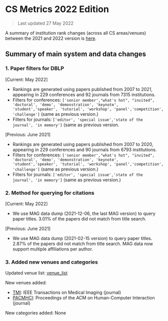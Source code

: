 # CS Metrics 2022 Edition

> Last updated 27 May 2022

A summary of institution rank changes (across all CS areas/venues) between the 2021 and 2022 version is [here](https://github.com/csmetrics/csmetrics.net/blob/master/docs/2022_update_summary/2022_update_report.pdf).

## Summary of main system and data changes


### 1. Paper filters for DBLP

[Current: May 2022]
* Rankings are generated using papers published from 2007 to 2021, appearing in 229 conferences and 92 journals from 7315 institutions.
* Filters for conferences: `['senior member',"what's hot", "invited", 'doctoral', 'demo', 'demonstration', 'keynote', 'student','speaker', 'tutorial', 'workshop', 'panel','competition', 'challenge']` (same as previous version.)
* Filters for journals: `['editor', 'special issue','state of the journal', 'in memory']`
(same as previous version.

[Previous: June 2021]
* Rankings are generated using papers published from 2007 to 2020, appearing in 229 conferences and 90 journals from 6793 institutions.
* Filters for conferences: `['senior member',"what's hot", "invited", 'doctoral', 'demo', 'demonstration', 'keynote', 'student','speaker', 'tutorial', 'workshop', 'panel','competition', 'challenge']` (same as previous version.)
* Filters for journals: `['editor', 'special issue','state of the journal', 'in memory']`
(same as previous version.)


### 2. Method for querying for citations

[Current: May 2022]
* We use MAG data dump (2021-12-06, the last MAG version) to query paper titles.
3.01% of the papers did not match from title search.

[Previous: June 2021]
* We use MAG data dump (2021-02-15 version) to query paper titles.
2.87% of the papers did not match from title search.
MAG data now support multiple affiliations per author.

### 3. Added new venues and categories

Updated venue list: [venue_list](https://github.com/csmetrics/csmetrics.net/blob/master/app/data/venue_list.csv)

New venues added:
* [TMI](https://dblp.org/db/journals/tmi/): IEEE Transactions on Medical Imaging (journal)
* [PACMHCI](https://dblp.uni-trier.de/db/journals/pacmhci/): Proceedings of the ACM on Human-Computer Interaction (journal)

New categories added: None
